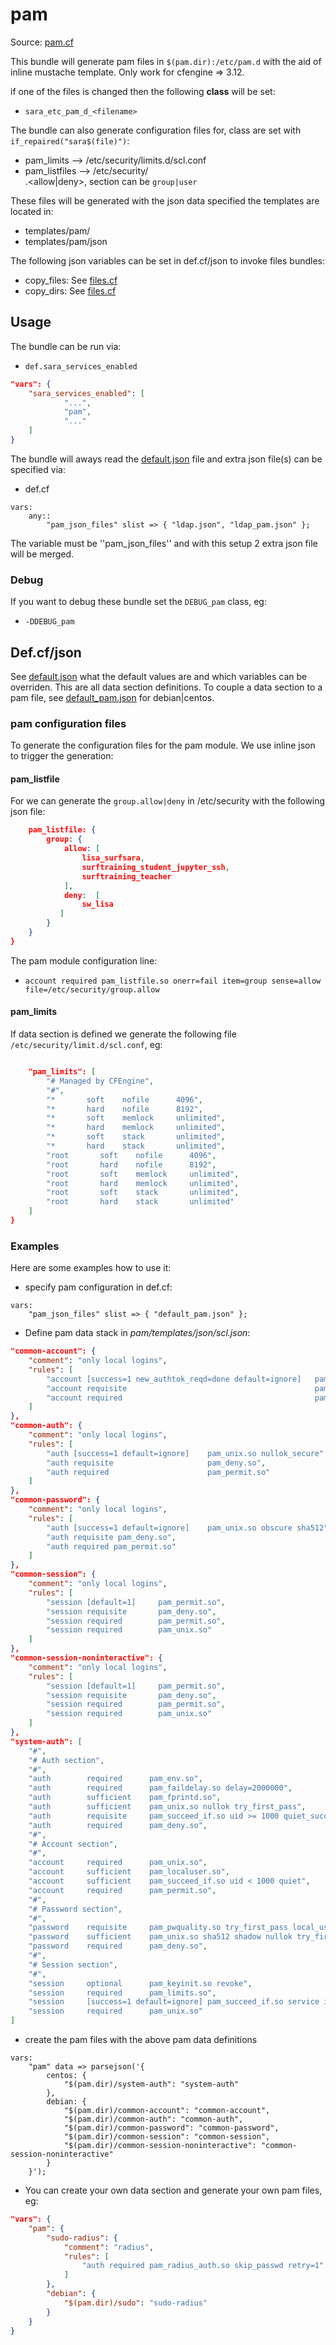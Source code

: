 # pam

Source: [pam.cf](/services/pam.cf)

This bundle will generate pam files in `$(pam.dir):/etc/pam.d` with the aid of
inline mustache template. Only work for cfengine => 3.12.

if one of the files is changed then the following **class** will be set:
 * `sara_etc_pam_d_<filename>`

The bundle can also generate configuration files for, class are set with `if_repaired("sara$(file)")`:
 * pam_limits --> /etc/security/limits.d/scl.conf
 * pam_listfiles --> /etc/security/<section>.<allow|deny>, section can be `group|user`

These files will be generated with the  json data specified
the templates are located in:
 * templates/pam/
 * templates/pam/json

The following json variables can be set in def.cf/json to invoke files bundles:
 * copy_files: See [files.cf](/masterfiles/lib/surfsara/files.cf)
 * copy_dirs: See [files.cf](/masterfiles/lib/surfsara/files.cf)

## Usage

The bundle can be run via:
 * `def.sara_services_enabled`
```json
"vars": {
    "sara_services_enabled": [
            "...",
            "pam",
            "..."
    ]
}
```

The bundle will aways read the [default.json](/templates/pam/json/default.json) file
and extra json file(s) can be specified via:
 * def.cf
```
vars:
    any::
        "pam_json_files" slist => { "ldap.json", "ldap_pam.json" };
```

The variable must be ''pam_json_files'' and with this setup 2 extra json file will be  merged.

### Debug

If you want to debug these bundle set the `DEBUG_pam` class, eg:
 * `-DDEBUG_pam`


## Def.cf/json

See [default.json](/templates/pam/json/default.json) what the default values are and
which variables can be overriden. This are all data section definitions.  To couple a data
section to a pam file, see [default_pam.json](/templates/pam/json/default_pam.json) for debian|centos.

### pam configuration files

To generate the configuration files for the pam module. We use inline json to trigger the generation:

#### pam_listfile

For we can generate the `group.allow|deny` in /etc/security with the following json file:
```json
    pam_listfile: {
        group: {
            allow: [
                lisa_surfsara,
                surftraining_student_jupyter_ssh,
                surftraining_teacher
            ],
            deny:  [
                sw_lisa
           ]
        }
    }
}
```

The pam module configuration line:
 * `account required pam_listfile.so onerr=fail item=group sense=allow file=/etc/security/group.allow`


#### pam_limits

If data section is defined we generate the following file `/etc/security/limit.d/scl.conf`, eg:
```json

    "pam_limits": [
        "# Managed by CFEngine",
        "#",
        "*       soft    nofile      4096",
        "*       hard    nofile      8192",
        "*       soft    memlock     unlimited",
        "*       hard    memlock     unlimited",
        "*       soft    stack       unlimited",
        "*       hard    stack       unlimited",
        "root       soft    nofile      4096",
        "root       hard    nofile      8192",
        "root       soft    memlock     unlimited",
        "root       hard    memlock     unlimited",
        "root       soft    stack       unlimited",
        "root       hard    stack       unlimited"
    ]
}
```

### Examples
Here are some examples how to use it:
 * specify pam configuration in def.cf:
```
vars:
    "pam_json_files" slist => { "default_pam.json" };
```
 * Define pam data stack in *pam/templates/json/scl.json*:
```json
"common-account": {
    "comment": "only local logins",
    "rules": [
        "account [success=1 new_authtok_reqd=done default=ignore]   pam_unix.so",
        "account requisite                                          pam_deny.so",
        "account required                                           pam_permit.so"
    ]
},
"common-auth": {
    "comment": "only local logins",
    "rules": [
        "auth [success=1 default=ignore]    pam_unix.so nullok_secure",
        "auth requisite                     pam_deny.so",
        "auth required                      pam_permit.so"
    ]
},
"common-password": {
    "comment": "only local logins",
    "rules": [
        "auth [success=1 default=ignore]    pam_unix.so obscure sha512",
        "auth requisite pam_deny.so",
        "auth required pam_permit.so"
    ]
},
"common-session": {
    "comment": "only local logins",
    "rules": [
        "session [default=1]     pam_permit.so",
        "session requisite       pam_deny.so",
        "session required        pam_permit.so",
        "session required        pam_unix.so"
    ]
},
"common-session-noninteractive": {
    "comment": "only local logins",
    "rules": [
        "session [default=1]     pam_permit.so",
        "session requisite       pam_deny.so",
        "session required        pam_permit.so",
        "session required        pam_unix.so"
    ]
},
"system-auth": [
    "#",
    "# Auth section",
    "#",
    "auth        required      pam_env.so",
    "auth        required      pam_faildelay.so delay=2000000",
    "auth        sufficient    pam_fprintd.so",
    "auth        sufficient    pam_unix.so nullok try_first_pass",
    "auth        requisite     pam_succeed_if.so uid >= 1000 quiet_success",
    "auth        required      pam_deny.so",
    "#",
    "# Account section",
    "#",
    "account     required      pam_unix.so",
    "account     sufficient    pam_localuser.so",
    "account     sufficient    pam_succeed_if.so uid < 1000 quiet",
    "account     required      pam_permit.so",
    "#",
    "# Password section",
    "#",
    "password    requisite     pam_pwquality.so try_first_pass local_users_only retry=3 authtok_type=",
    "password    sufficient    pam_unix.so sha512 shadow nullok try_first_pass use_authtok",
    "password    required      pam_deny.so",
    "#",
    "# Session section",
    "#",
    "session     optional      pam_keyinit.so revoke",
    "session     required      pam_limits.so",
    "session     [success=1 default=ignore] pam_succeed_if.so service in crond quiet use_uid",
    "session     required      pam_unix.so"
]
```

 * create the pam files with the above  pam data definitions
```
vars:
    "pam" data => parsejson('{
        centos: {
            "$(pam.dir)/system-auth": "system-auth"
        },
        debian: {
            "$(pam.dir)/common-account": "common-account",
            "$(pam.dir)/common-auth": "common-auth",
            "$(pam.dir)/common-password": "common-password",
            "$(pam.dir)/common-session": "common-session",
            "$(pam.dir)/common-session-noninteractive": "common-session-noninteractive"
        }
    }');
```

  * You can create your own data section and generate your own pam files, eg:
```json
"vars": {
    "pam": {
        "sudo-radius": {
            "comment": "radius",
            "rules": [
                "auth required pam_radius_auth.so skip_passwd retry=1"
            ]
        },
        "debian": {
            "$(pam.dir)/sudo": "sudo-radius"
        }
    }
}
```

